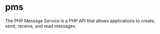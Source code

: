 pms
===

The PHP Message Service is a PHP API that allows applications to create, send, receive, and read messages.
